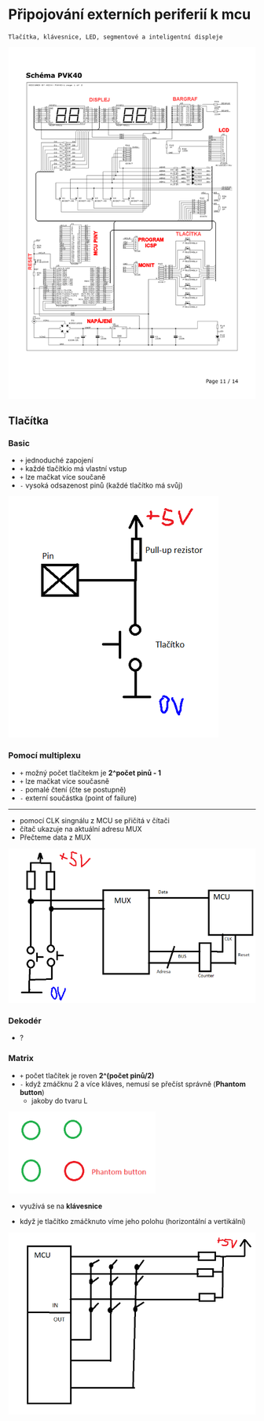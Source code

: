 # Připojování externích periferií k mcu

`Tlačítka, klávesnice, LED, segmentové a inteligentní displeje`

<img src='./images/pvk40.png'>

## Tlačítka

### Basic

- `+` jednoduché zapojení
- `+` každé tlačítkío má vlastní vstup
- `+` lze mačkat více součaně
- `-` vysoká odsazenost pinů (každé tlačítko má svůj)

<img src='./images/tlac_basic.png'>

### Pomocí multiplexu

- `+` možný počet tlačítekm je **2^počet pinů - 1**
- `+` lze mačkat více současně
- `-` pomalé čtení (čte se postupně)
- `-` externí součástka (point of failure)
<hr/>

- pomocí CLK singnálu z MCU se přičítá v čítači
- čítač ukazuje na aktuální adresu MUX
- Přečteme data z MUX

<img src='./images/tlac_mcu.png'>

### Dekodér

- ?

### Matrix

- `+` počet tlačítek je roven **2^(počet pinů/2)**
- `-` když zmáčknu 2 a více kláves, nemusí se přečíst správně (**Phantom button**)
  - jakoby do tvaru L

<img src='./images/phantom.png' style='width: 300px'>

- využívá se na **klávesnice**

- když je tlačítko zmáčknuto víme jeho polohu (horizontální a vertikální)

<img src='./images/tlac_matrix.png'>
